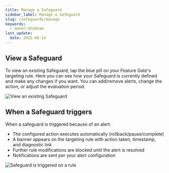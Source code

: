 ```yaml
---
title: Manage a Safeguard
sidebar_label: Manage a Safeguard
slug: /safeguards/manage
keywords:
  - owner:Shubham
last_update:
  date: 2025-08-14
---
```


## View a Safeguard
To view an existing Safeguard, tap the blue pill on your Feature Gate's targeting rule. Here you can see how your Safeguard is currently defined and make any changes if you want. You can add/remove alerts, change the action, or adjust the evaluation period.

![View an existing Safeguard](/img/safeguards/view-safeguard.png)

## When a Safeguard triggers
When a safeguard is triggered because of an alert:
- The configured action executes automatically (rollback/pause/complete)
- A banner appears on the targeting rule with action taken, timestamp, and diagnostic link
- Further rule modifications are blocked until the alert is resolved
- Notifications are sent per your alert configuration

![Safeguard is triggered on a rule](/img/safeguards/safeguard-rule-banner.png)
